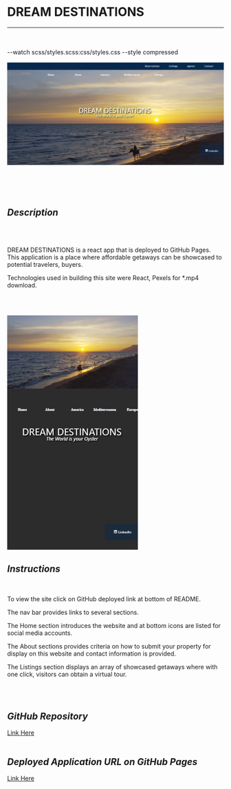 # **DREAM DESTINATIONS**
  


---

<br>
<br>
--watch scss/styles.scss:css/styles.css --style compressed


![Desktop Img](/src/assets/dreamDesktop3.png) 


 







  
<br>
<br>
<br> 

## *Description*  
<br>
<br>

DREAM DESTINATIONS is a react app that is deployed to GitHub Pages.  This application is a place where affordable getaways can be showcased to potential travelers, buyers.

Technologies used in building this site were React, Pexels for *.mp4 download.

<br>
<br>

![Mobile Img](/src/assets/dreamMobile.png) 

## *Instructions*  
<br>

To view the site click on  GitHub deployed link at bottom of README.

The nav bar provides links to several sections.

The Home section introduces the website and at bottom icons are listed for social media accounts.  

The About sections provides criteria on how to submit your property for display on this website and contact information is provided.  

The Listings section displays an array of showcased getaways where with one click, visitors can obtain a virtual tour.  



<br>
<br>



## *GitHub Repository*  

[Link Here](https://github.com/JosieSavill/dream-destinations)
<br>
<br>

## *Deployed Application URL on GitHub Pages*

[Link Here](https://josiesavill.github.io/dream-destinations/)  


 
 








    




























